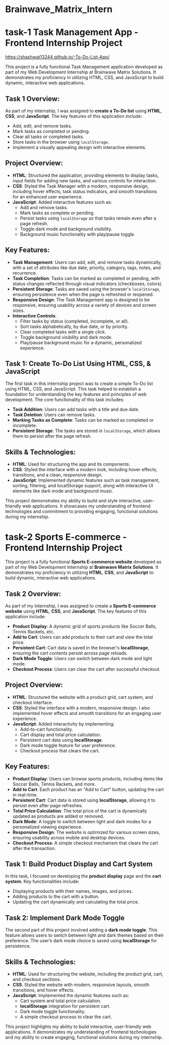 # Brainwave_Matrix_Intern

# task-1 Task Management App - Frontend Internship Project
https://shashwat13244.github.io/-To-Do-List-App/

This project is a fully functional Task Management application developed as part of my Web Development Internship at Brainwave Matrix Solutions. It demonstrates my proficiency in utilizing HTML, CSS, and JavaScript to build dynamic, interactive web applications.

## Task  1 Overview:
As part of my internship, I was assigned to **create a To-Do list** using **HTML**, **CSS**, and **JavaScript**. The key features of this application include:
- Add, edit, and remove tasks.
- Mark tasks as completed or pending.
- Clear all tasks or completed tasks.
- Store tasks in the browser using `localStorage`.
- Implement a visually appealing design with interactive elements.

## Project Overview:
- **HTML**: Structured the application, providing elements to display tasks, input fields for adding new tasks, and various controls for interaction.
- **CSS**: Styled the Task Manager with a modern, responsive design, including hover effects, task status indicators, and smooth transitions for an enhanced user experience.
- **JavaScript**: Added interactive features such as:
  - Add and remove tasks.
  - Mark tasks as complete or pending.
  - Persist tasks using `localStorage` so that tasks remain even after a page refresh.
  - Toggle dark mode and background visibility.
  - Background music functionality with play/pause toggle.

## Key Features:
- **Task Management**: Users can add, edit, and remove tasks dynamically, with a set of attributes like due date, priority, category, tags, notes, and recurrence.
- **Task Completion**: Tasks can be marked as completed or pending, with status changes reflected through visual indicators (checkboxes, colors).
- **Persistent Storage**: Tasks are saved using the browser's `localStorage`, ensuring persistence even when the page is refreshed or reopened.
- **Responsive Design**: The Task Management app is designed to be responsive, ensuring usability across a variety of devices and screen sizes.
- **Interactive Controls**:
  - Filter tasks by status (completed, incomplete, or all).
  - Sort tasks alphabetically, by due date, or by priority.
  - Clear completed tasks with a single click.
  - Toggle background visibility and dark mode.
  - Play/pause background music for a dynamic, personalized experience.

## Task 1: Create To-Do List Using HTML, CSS, & JavaScript
The first task in this internship project was to create a simple To-Do list using HTML, CSS, and JavaScript. This task helped to establish a foundation for understanding the key features and principles of web development. The core functionality of this task includes:
- **Task Addition**: Users can add tasks with a title and due date.
- **Task Deletion**: Users can remove tasks.
- **Marking Tasks as Complete**: Tasks can be marked as completed or incomplete.
- **Persistent Storage**: The tasks are stored in `localStorage`, which allows them to persist after the page refresh.

## Skills & Technologies:
- **HTML**: Used for structuring the app and its components.
- **CSS**: Styled the interface with a modern look, including hover effects, transitions, and a clean, responsive design.
- **JavaScript**: Implemented dynamic features such as task management, sorting, filtering, and localStorage support, along with interactive UI elements like dark mode and background music.

This project demonstrates my ability to build and style interactive, user-friendly web applications. It showcases my understanding of frontend technologies and commitment to providing engaging, functional solutions during my internship.


# task-2  Sports E-commerce - Frontend Internship Project

This project is a fully functional **Sports E-commerce website** developed as part of my Web Development Internship at **Brainwave Matrix Solutions**. It demonstrates my proficiency in utilizing **HTML**, **CSS**, and **JavaScript** to build dynamic, interactive web applications.

## Task  2 Overview:
As part of my internship, I was assigned to create a **Sports E-commerce website** using **HTML**, **CSS**, and **JavaScript**. The key features of this application include:
- **Product Display**: A dynamic grid of sports products like Soccer Balls, Tennis Rackets, etc.
- **Add to Cart**: Users can add products to their cart and view the total price.
- **Persistent Cart**: Cart data is saved in the browser's **localStorage**, ensuring the cart contents persist across page reloads.
- **Dark Mode Toggle**: Users can switch between dark mode and light mode.
- **Checkout Process**: Users can clear the cart after successful checkout.

## Project Overview:
- **HTML**: Structured the website with a product grid, cart system, and checkout interface.
- **CSS**: Styled the interface with a modern, responsive design. I also implemented hover effects and smooth transitions for an engaging user experience.
- **JavaScript**: Added interactivity by implementing:
  - Add-to-cart functionality.
  - Cart display and total price calculation.
  - Persistent cart data using **localStorage**.
  - Dark mode toggle feature for user preference.
  - Checkout process that clears the cart.

## Key Features:
- **Product Display**: Users can browse sports products, including items like Soccer Balls, Tennis Rackets, and more.
- **Add to Cart**: Each product has an "Add to Cart" button, updating the cart in real-time.
- **Persistent Cart**: Cart data is stored using **localStorage**, allowing it to persist even after page refreshes.
- **Total Price Calculation**: The total price of the cart is dynamically updated as products are added or removed.
- **Dark Mode**: A toggle to switch between light and dark modes for a personalized viewing experience.
- **Responsive Design**: The website is optimized for various screen sizes, ensuring usability across mobile and desktop devices.
- **Checkout Process**: A simple checkout mechanism that clears the cart after the transaction.

## Task 1: Build Product Display and Cart System
In this task, I focused on developing the **product display** page and the **cart system**. Key functionalities include:
- Displaying products with their names, images, and prices.
- Adding products to the cart with a button.
- Updating the cart dynamically and calculating the total price.

## Task 2: Implement Dark Mode Toggle
The second part of this project involved adding a **dark mode toggle**. This feature allows users to switch between light and dark themes based on their preference. The user’s dark mode choice is saved using **localStorage** for persistence.

## Skills & Technologies:
- **HTML**: Used for structuring the website, including the product grid, cart, and checkout sections.
- **CSS**: Styled the website with modern, responsive layouts, smooth transitions, and hover effects.
- **JavaScript**: Implemented the dynamic features such as:
  - Cart system and total price calculation.
  - **localStorage** integration for persistent cart.
  - Dark mode toggle functionality.
  - A simple checkout process to clear the cart.

This project highlights my ability to build interactive, user-friendly web applications. It demonstrates my understanding of frontend technologies and my ability to create engaging, functional solutions during my internship.



